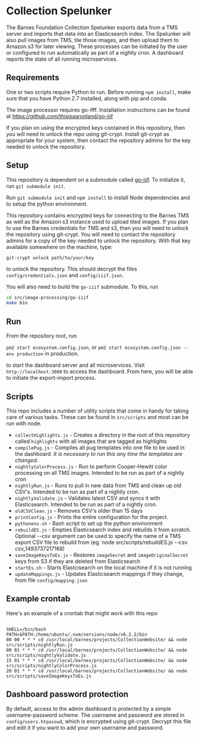 # Collection Spelunker
The Barnes Foundation Collection Spelunker exports data from a TMS server and imports that data into an Elasticsearch index. The Spelunker will also pull images from TMS, tile those images, and then upload them to Amazon s3 for later viewing. These processes can be initiated by the user or configured to run automatically as part of a nightly cron. A dashboard reports the state of all running microservices.

## Requirements

One or two scripts require Python to run. Before running `npm install`, make sure
that you have Python 2.7 installed, along with pip and conda.

The image processor requires go-ifff. Installation instructions can be found at https://github.com/thisisaaronland/go-iiif

If you plan on using the encrypted keys contained in this repository, then you will need to unlock the repo using git-crypt. Install git-crypt as appropriate for your system, then contact the repository admins for the key needed to unlock the repository.

## Setup

This repository is dependent on a submodule called [go-iiif](https://github.com/thisisaaronland/go-iiif). To initialize it, run `git submodule init`. 

Run `git submodule init` and `npm install` to install Node dependencies and to setup the python environment.

This repository contains encrypted keys for connecting to the Barnes TMS as well as the Amazon s3 instance used to upload tiled images. If you plan to use the Barnes credentials for TMS and s3, then you will need to unlock the repository using git-crypt. You will need to contact the repository admins for a copy of the key needed to unlock the repository. With that key available somewhere on the machine, type:

`git-crypt unlock path/to/your/key`

to unlock the repository. This should decrypt the files `config/credentials.json` and `config/iiif.json`.

You will also need to build the `go-iiif` submodule. To this, run
```bash
cd src/image-processing/go-iiif
make bin
```

## Run

From the repository root, run

`pm2 start ecosystem.config.json`, or `pm2 start ecosystem.config.json --env production` in production.

to start the dashboard server and all microservices. Visit `http://localhost:3000` to access the dashboard. From here, you will be able to initiate the export-import process.

## Scripts

This repo includes a number of utility scripts that come in handy for taking care of various tasks. These can be found in `src/scripts` and most can be run with node.

* `collectHighlights.js` - Creates a directory in the root of this repository called `highlights` with all images that are tagged as highlights
* `compilePug.js` - Compiles all pug templates into one file to be used in the dashboard. *It is necessary to run this any time the templates are changed*.
* `nightlyColorProcess.js` - Run to perform Cooper-Hewitt color processing on all TMS images. Intended to be run as part of a nightly cron
* `nightlyRun.js` - Runs to pull in new data from TMS and clean up old CSV's. Intended to be run as part of a nightly cron.
* `nightlyValidate.js` - Validates latest CSV and syncs it with Elasticsearch. Intended to be run as part of a nightly cron.
* `oldCSVClean.js` - Removes CSV's older than 15 days
* `printConfig.js` - Prints the entire configuration for the project.
* `pythonenv.sh` - Bash script to set up the python environment
* `rebuildES.js` - Empties Elasticsearch index and rebuilds it from scratch. Optional --csv argument can be used to specify the name of a TMS export CSV file to rebuild from (eg `node src/scripts/rebuildES.js --csv csv_1493737217168)
* `saveImageKeysToEs.js` - Restores `imageSecret` and `imageOriginalSecret` keys from S3 if they are deleted from Elasticsearch
* `startEs.sh` - Starts Elastcisearch on the local machine if it is not running
* `updateMappings.js` - Updates Elasticsearch mappings if they change, from file `config/mapping.json`

## Example crontab

Here's an example of a crontab that might work with this repo

```

SHELL=/bin/bash
PATH=$PATH:/home/ubuntu/.nvm/versions/node/v6.2.2/bin
00 00 * * * cd /usr/local/barnes/projects/CollectionWebsite/ && node src/scripts/nightlyRun.js
00 01 * * * cd /usr/local/barnes/projects/CollectionWebsite/ && node src/scripts/nightlyValidate.js
15 01 * * * cd /usr/local/barnes/projects/CollectionWebsite/ && node src/scripts/nightlyColorProcess.js
20 01 * * * cd /usr/local/barnes/projects/CollectionWebsite/ && node src/scripts/saveImageKeysToEs.js
```

## Dashboard password protection

By default, access to the admin dashboard is protected by a simple username-password scheme. The username and password are stored in `config/users.htpasswd`, which is encrypted using git-crypt. Decrypt this file and edit it if you want to add your own username and password.